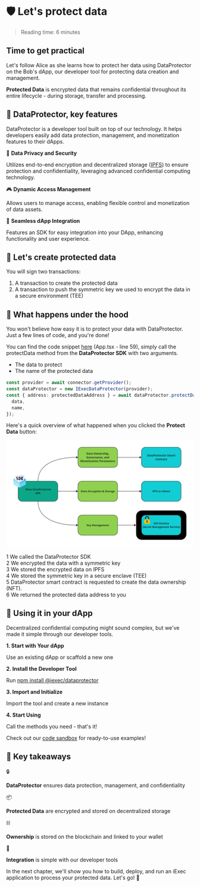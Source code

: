 <script setup>
import ProtectData from '../../components/ProtectData.vue';
</script>

# 🛡️ Let's protect data

> Reading time: 6 minutes

<div class="hero">
  <div class="hero-content hero-overview">
    <h2>Time to get practical</h2>
    <p>Let's follow Alice as she learns how to protect her data using DataProtector on the Bob's dApp, our developer tool for protecting data creation and management.</p>
  </div>
</div>

<div class="solution-note-purple">
  <p><strong>Protected Data</strong> is encrypted data that remains confidential throughout its entire lifecycle - during storage, transfer and processing.</p>
</div>

## 🧩 DataProtector, key features

DataProtector is a developer tool built on top of our technology. It helps
developers easily add data protection, management, and monetization features to
their dApps.

<div >
  <p>🔐 <strong>Data Privacy and Security</strong></p>
  <p>Utilizes end-to-end encryption and decentralized storage (<a href="https://ipfs.tech/" target="_blank">IPFS</a>) to ensure protection and confidentiality, leveraging advanced confidential computing technology.</p>
</div>

<div>
  <p>🎮 <strong>Dynamic Access Management</strong></p>
  <p>Allows users to manage access, enabling flexible control and monetization of data assets.</p>
</div>

<div>
    <p>🔌 <strong>Seamless dApp Integration</strong></p>
    <p>Features an SDK for easy integration into your DApp, enhancing functionality and user experience.</p>
</div>

## 🧩 Let's create protected data

<ProtectData />

You will sign two transactions:

1. A transaction to create the protected data
2. A transaction to push the symmetric key we used to encrypt the data in a
   secure environment (TEE)

## 🧩 What happens under the hood

<div class="solution-note-purple">
  <p>You won't believe how easy it is to protect your data with DataProtector. Just a few lines of code, and you're done!</p>
</div>

You can find the code snippet
[here](https://codesandbox.io/p/github/iExecBlockchainComputing/dataprotector-sandbox/main?file=%2Fsrc%2Fmain.tsx%3A18%2C7&preventWorkspaceRedirect=true)
(App.tsx - line 59), simply call the protectData method from the **DataProtector
SDK** with two arguments.

- The data to protect
- The name of the protected data

```typescript
const provider = await connector.getProvider();
const dataProtector = new IExecDataProtector(provider);
const { address: protectedDataAddress } = await dataProtector.protectData({
  data,
  name,
});
```

Here's a quick overview of what happened when you clicked the **Protect Data**
button:

![alt text](/assets/hello-world/dataprotector.png)

<div class="process-steps">
  <div class="step">
    <span class="step-number">1</span>
    <span>We called the DataProtector SDK</span>
  </div>
  <div class="step">
    <span class="step-number">2</span>
    <span>We encrypted the data with a symmetric key</span>
  </div>
  <div class="step">
    <span class="step-number">3</span>
    <span>We stored the encrypted data on IPFS</span>
  </div>
  <div class="step">
    <span class="step-number">4</span>
    <span>We stored the symmetric key in a secure enclave (TEE)</span>
  </div>
  <div class="step">
    <span class="step-number">5</span>
    <span>DataProtector smart contract is requested to create the data ownership (NFT).</span>
  </div>
  <div class="step">
    <span class="step-number">6</span>
    <span>We returned the protected data address to you</span>
  </div>
</div>

## 🧩 Using it in your dApp

Decentralized confidential computing might sound complex, but we've made it
simple through our developer tools.

  <div >
    <p><strong>1. Start with Your dApp</strong></p>
    <p>Use an existing dApp or scaffold a new one</p>
  </div>
  <div >
    <p><strong>2. Install the Developer Tool</strong></p>
    <p>Run <a href="https://www.npmjs.com/package/@iexec/dataprotector">npm install @iexec/dataprotector</a></p>
  </div>
  <div >
    <p><strong>3. Import and Initialize</strong></p>
    <p>Import the tool and create a new instance</p>
  </div>
  <div >
    <p><strong>4. Start Using</strong></p>
    <p>Call the methods you need - that's it!</p>
  </div>

<div class="solution-note-purple">
  <p>Check out our <a href="https://codesandbox.io/p/github/iExecBlockchainComputing/dataprotector-sandbox/main?file=%2Fsrc%2Fmain.tsx%3A18%2C7">code sandbox</a> for ready-to-use examples!</p>
</div>

## 🎯 Key takeaways

<div class="takeaways-list">
  <div class="takeaway-item">
    <span>🔒</span>
    <p><strong>DataProtector</strong> ensures data protection, management, and confidentiality</p>
  </div>
  <div class="takeaway-item">
    <span>📦</span>
    <p><strong>Protected Data</strong> are encrypted and stored on decentralized storage</p>
  </div>
  <div class="takeaway-item">
    <span>⛓️</span>
    <p><strong>Ownership</strong> is stored on the blockchain and linked to your wallet</p>
  </div>
  <div class="takeaway-item">
    <span>🔌</span>
    <p><strong>Integration</strong> is simple with our developer tools</p>
  </div>
</div>

<div class="solution-note-green">
  <p>In the next chapter, we'll show you how to build, deploy, and run an iExec application to process your protected data. Let's go! 🚀</p>
</div>
